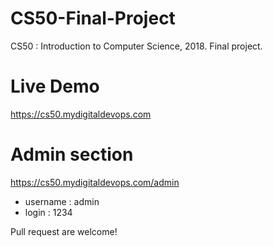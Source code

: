 # CS50-Final-Project
CS50 : Introduction to Computer Science, 2018. Final project.


# Live Demo 
https://cs50.mydigitaldevops.com

# Admin section 
https://cs50.mydigitaldevops.com/admin

 * username : admin
 * login : 1234

Pull request are welcome!

